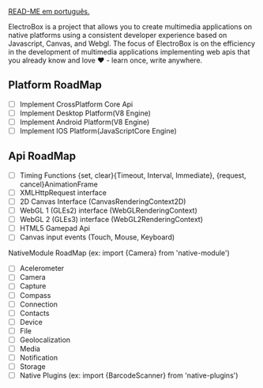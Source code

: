 [READ-ME em português.](https://github.com/luciancaetano/colbalt-core/blob/master/RADME-ptBr.md)

ElectroBox is a project that allows you to create multimedia applications on native platforms using a consistent developer experience based on Javascript, Canvas, and Webgl. The focus of ElectroBox is on the efficiency in the development of multimedia applications implementing web apis that you already know and love ❤ - learn once, write anywhere.

Platform RoadMap
---
- [ ] Implement CrossPlatform Core Api
- [ ] Implement Desktop Platform(V8 Engine)
- [ ] Implement Android Platform(V8 Engine)
- [ ] Implement IOS Platform(JavaScriptCore Engine)

Api RoadMap
---
- [ ] Timing Functions {set, clear}{Timeout, Interval, Immediate}, {request, cancel}AnimationFrame
- [ ] XMLHttpRequest interface
- [ ] 2D Canvas Interface (CanvasRenderingContext2D)
- [ ] WebGL 1 (GLEs2) interface (WebGLRenderingContext)
- [ ] WebGL 2 (GLEs3) interface (WebGL2RenderingContext)
- [ ] HTML5 Gamepad Api
- [ ] Canvas input events (Touch, Mouse, Keyboard)

NativeModule RoadMap (ex: import {Camera} from 'native-module')
- [ ] Acelerometer
- [ ] Camera
- [ ] Capture
- [ ] Compass
- [ ] Connection
- [ ] Contacts
- [ ] Device
- [ ] File
- [ ] Geolocalization
- [ ] Media
- [ ] Notification
- [ ] Storage
- [ ] Native Plugins (ex: import {BarcodeScanner} from 'native-plugins')
